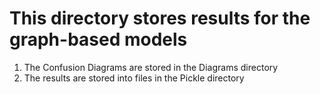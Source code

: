 # This directory stores results for the graph-based models

1. The Confusion Diagrams are stored in the Diagrams directory
2. The results are stored into files in the Pickle directory
